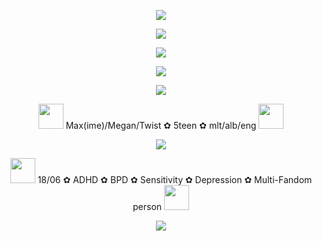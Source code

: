 <p align="center"> <img src=https://64.media.tumblr.com/27fd0cec23e2f48a74a2264d96d28490/ee09abb08cabc6f1-a8/s1280x1920/7ebb470064b853e7f3db60bb3f8d7bb5b2f9d993.pnj> </p>
<p align="center"> <img src=https://komarev.com/ghpvc/?username=tw1std&color=red&abbreviated=true&style=flat-square)> </p>
<p align="center"> <img src=https://64.media.tumblr.com/ba385f426e74d0ae1757552dc93191f9/4a5b102a6b6ba960-4d/s1280x1920/38989e18b366c1afe19142bd9e9728d56a2c2cdf.pnj> </p>
<p align="center"> <img src=https://64.media.tumblr.com/66e895326b85795d204cb7157ffb74f0/069bd55dd785967d-8b/s540x810/9ba36ab43960377bac941a2d4adec7e09fb054ba.pnj> </p>
<p align="center"> <img src=https://64.media.tumblr.com/4dd59d4f36b6ca73c7bba40cb9ae0d56/043b9f9d8b88d465-f4/s1280x1920/f895dea9062c99027e2127282194d986347c5d58.pnj> </p>
<p align="center"> <img src=https://64.media.tumblr.com/aa4d98ad2ddd4ee571be4fc9123a29b2/87eb9dbf53ddda9c-a1/s75x75_c1/621939d3c6804007927bfed96c14ffa6c6722016.gifv width="40" height="40"> Max(ime)/Megan/Twist ✿ 5teen ✿ mlt/alb/eng <img src=https://64.media.tumblr.com/d971a786179a323e7c89aa20fc3b8e65/87eb9dbf53ddda9c-f0/s75x75_c1/e44e9a5a2aa33cacdbc904a6095f88401f03d1ff.gifv width="40" height="40"> </p>
<p align="center"> <img src=https://64.media.tumblr.com/ba385f426e74d0ae1757552dc93191f9/4a5b102a6b6ba960-4d/s1280x1920/38989e18b366c1afe19142bd9e9728d56a2c2cdf.pnj> </p>
<p align="center"> <img src=https://64.media.tumblr.com/b80d20624c4ed19332132a157adf7069/87eb9dbf53ddda9c-8c/s75x75_c1/b591d9838f6d2946514f2a9b7d9e915c37c3076f.gifv width="40" height="40"> 18/06 ✿ ADHD ✿ BPD ✿ Sensitivity ✿ Depression ✿ Multi-Fandom person <img src=https://64.media.tumblr.com/a5347f60832694b66d49893a1e50668b/87eb9dbf53ddda9c-61/s75x75_c1/ef517a947365b807bf07e3eef315e5f481d72725.gifv width="40" height="40"> </p>
<p align="center"> <img src=https://64.media.tumblr.com/3f36620f44aadbe57343a3ada20afaf9/ee09abb08cabc6f1-a1/s1280x1920/42b8453426ce17d01736b1143fd56761afb6b7be.pnj> </p>
